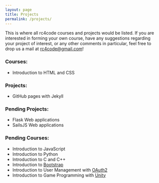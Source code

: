 ```yaml
---
layout: page
title: Projects
permalink: /projects/
---
```

This is where all rc4code courses and projects would be listed. If you are interested in forming your own course, have any suggestions regarding your project of interest, or any other comments in particular, feel free to drop us a mail at [rc4code@gmail.com][rc4code-email]!
### Courses:
  * Introduction to HTML and CSS

### Projects:
  * GitHub pages with Jekyll

### Pending Projects:
  * Flask Web applications
  * SailsJS Web applications

### Pending Courses:
  * Introduction to JavaScript
  * Introduction to Python
  * Introduction to C and C++
  * Introduction to [Bootstrap][]
  * Introduction to User Management with [OAuth2][]
  * Introduction to Game Programming with [Unity][]

[rc4code-email]:mailto:rc4code@gmail.com?subject=projects
[bootstrap]:http://getbootstrap.com
[oauth2]:https://oauth.net/2/
[unity]:https://unity3d.com/jp/
